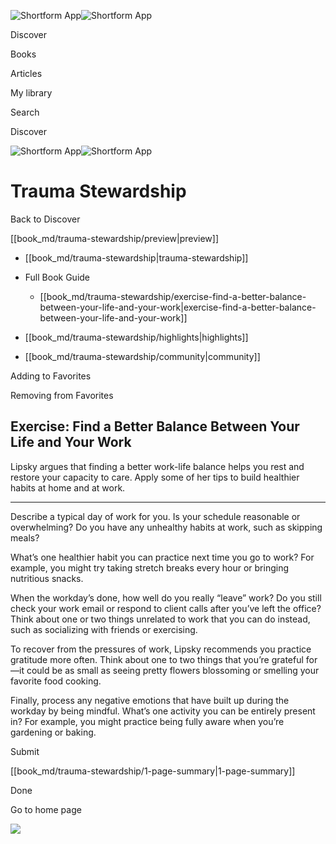 ![Shortform App](/img/logo.36a2399e.svg)![Shortform App](/img/logo-dark.70c1b072.svg)

Discover

Books

Articles

My library

Search

Discover

![Shortform App](/img/logo.36a2399e.svg)![Shortform App](/img/logo-dark.70c1b072.svg)

# Trauma Stewardship

Back to Discover

[[book_md/trauma-stewardship/preview|preview]]

  * [[book_md/trauma-stewardship|trauma-stewardship]]
  * Full Book Guide

    * [[book_md/trauma-stewardship/exercise-find-a-better-balance-between-your-life-and-your-work|exercise-find-a-better-balance-between-your-life-and-your-work]]
  * [[book_md/trauma-stewardship/highlights|highlights]]
  * [[book_md/trauma-stewardship/community|community]]



Adding to Favorites 

Removing from Favorites 

## Exercise: Find a Better Balance Between Your Life and Your Work

Lipsky argues that finding a better work-life balance helps you rest and restore your capacity to care. Apply some of her tips to build healthier habits at home and at work.

* * *

Describe a typical day of work for you. Is your schedule reasonable or overwhelming? Do you have any unhealthy habits at work, such as skipping meals?

What’s one healthier habit you can practice next time you go to work? For example, you might try taking stretch breaks every hour or bringing nutritious snacks.

When the workday’s done, how well do you really “leave” work? Do you still check your work email or respond to client calls after you’ve left the office? Think about one or two things unrelated to work that you can do instead, such as socializing with friends or exercising.

To recover from the pressures of work, Lipsky recommends you practice gratitude more often. Think about one to two things that you’re grateful for—it could be as small as seeing pretty flowers blossoming or smelling your favorite food cooking.

Finally, process any negative emotions that have built up during the workday by being mindful. What’s one activity you can be entirely present in? For example, you might practice being fully aware when you’re gardening or baking.

Submit 

[[book_md/trauma-stewardship/1-page-summary|1-page-summary]]

Done

Go to home page 

![](https://bat.bing.com/action/0?ti=56018282&Ver=2&mid=342ba131-45b9-4269-9606-73b040576470&sid=72e6e650642c11eeb2dd2161d176fe8d&vid=72e70890642c11eeb72d79fe7b6df2c6&vids=0&msclkid=N&pi=0&lg=en-US&sw=800&sh=600&sc=24&nwd=1&tl=Shortform%20%7C%20Book&p=https%3A%2F%2Fwww.shortform.com%2Fapp%2Fbook%2Ftrauma-stewardship%2Fexercise-find-a-better-balance-between-your-life-and-your-work&r=&lt=1338&evt=pageLoad&sv=1&rn=628397)
